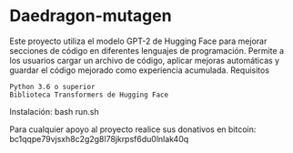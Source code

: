 # Daedragon-mutagen
Este proyecto utiliza el modelo GPT-2 de Hugging Face para mejorar secciones de código en diferentes lenguajes de programación. Permite a los usuarios cargar un archivo de código, aplicar mejoras automáticas y guardar el código mejorado como experiencia acumulada.
Requisitos

    Python 3.6 o superior
    Biblioteca Transformers de Hugging Face

Instalación:
bash run.sh

Para cualquier apoyo al proyecto realice sus donativos en bitcoin: bc1qqpe79vjsxh8c2g2g8l78jkrpsf6du0lnlak40q
